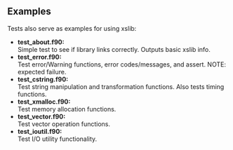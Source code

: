 ## Examples
Tests also serve as examples for using xslib:  
- **test_about.f90:**  
  Simple test to see if library links correctly. Outputs basic xslib info.
- **test_error.f90:**  
  Test error/Warning functions, error codes/messages, and assert. NOTE: expected failure.
- **test_cstring.f90:**  
  Test string manipulation and transformation functions. Also tests timing functions.
- **test_xmalloc.f90:**  
  Test memory allocation functions.
- **test_vector.f90:**  
  Test vector operation functions.
- **test_ioutil.f90:**  
  Test I/O utility functionality.  
